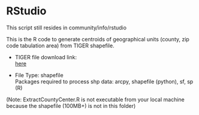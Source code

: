# RStudio

This script still resides in community/info/rstudio


This is the R code to generate centroids of geographical units (county, zip code tabulation area) from TIGER shapefile. 

- TIGER file download link: <br>
<a href='https://www.census.gov/cgi-bin/geo/shapefiles/index.php' target='_blank'> here</a>


- File Type: shapefile <br>
Packages required to process shp data: arcpy, shapefile (python), sf, sp (R)

(Note: ExtractCountyCenter.R is not executable from your local machine because the shapefile (100MB+) is not in this folder)

